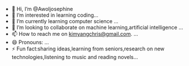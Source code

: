 - 👋 Hi, I’m @Awoljosephine
- 👀 I’m interested in learning coding...
- 🌱 I’m currently learning   computer science ...
- 💞️ I’m looking to collaborate on machine learning,artificial intelligence  ...
- 📫 How to reach me on kimyangchris@gmail.com. ...
- 😄 Pronouns: ...
- ⚡ Fun fact:sharing ideas,learning from seniors,research on new technologies,listening to music and  reading novels...

<!---
Awoljosephine/Awoljosephine is a ✨ special ✨ repository because its `README.md` (this file) appears on your GitHub profile.
You can click the Preview link to take a look at your changes.
--->
